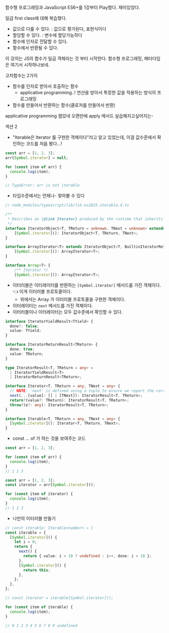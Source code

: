 함수형 프로그래밍과 JavaScript ES6+를 1강부터 Play했다. 재미있었다.

일급 first class에 대해 복습했다.

- 값으로 다룰 수 있다. : 값으로 평가된다, 표현식이다
- 할당할 수 있다. : 변수에 할당가능하다
- 함수에 인자로 전달할 수 있다.
- 함수에서 반환될 수 있다.

이 강의는 JS의 함수가 일급 객체라는 것 부터 시작한다.
함수형 프로그래밍, 패터다임은 여기서 시작하나보네.

고차함수는 2가지

- 함수를 인자로 받아서 호출하는 함수
  - applicative programming..!
    연산을 받아서 특정한 값을 적용하는 방식의 프로그래밍
- 함수를 만들어서 반환하는 함수(클로저를 만들어서 반환)

applicative programming 잼있네 오랜만에 apply 메서드 실습해지고싶어지는-

섹션 2

- "Iterable은 Iterator 를 구현한 객체이다"라고 알고 있었는데, 이걸 값수준에서 확인하는 코드를 처음 봤다...!

```js
const arr = [1, 2, 3];
arr[Symbol.iterator] = null;

for (const item of arr) {
  console.log(item);
}

// TypeError: arr is not iterable
```

- 타입수준에서는 언제나- 찾아볼 수 있다

```ts
// node_modules/typescript/lib/lib.es2015.iterable.d.ts

/**
 * Describes an {@link Iterator} produced by the runtime that inherits from the intrinsic `Iterator.prototype`.
 */
interface IteratorObject<T, TReturn = unknown, TNext = unknown> extends Iterator<T, TReturn, TNext> {
    [Symbol.iterator](): IteratorObject<T, TReturn, TNext>;
}

interface ArrayIterator<T> extends IteratorObject<T, BuiltinIteratorReturn, unknown> {
    [Symbol.iterator](): ArrayIterator<T>;
}

interface Array<T> {
    /** Iterator */
    [Symbol.iterator](): ArrayIterator<T>;
```

- 이터러블은 이터레이터를 반환하는 `[Symbol.iterator]` 메서드를 가진 객체이다. 👈 이게 이터러블 프로토콜이다.
  - 위에서는 Array 가 이터러블 프로토콜을 구현한 객체이다.
- 이터레이터는 `next` 메서드를 가진 객체이다.
- 이터러블이나 이터레이터는 모두 값수준에서 확인할 수 있다.

```ts
interface IteratorYieldResult<TYield> {
  done?: false;
  value: TYield;
}

interface IteratorReturnResult<TReturn> {
  done: true;
  value: TReturn;
}

type IteratorResult<T, TReturn = any> =
  | IteratorYieldResult<T>
  | IteratorReturnResult<TReturn>;

interface Iterator<T, TReturn = any, TNext = any> {
  // NOTE: 'next' is defined using a tuple to ensure we report the correct assignability errors in all places.
  next(...[value]: [] | [TNext]): IteratorResult<T, TReturn>;
  return?(value?: TReturn): IteratorResult<T, TReturn>;
  throw?(e?: any): IteratorResult<T, TReturn>;
}

interface Iterable<T, TReturn = any, TNext = any> {
  [Symbol.iterator](): Iterator<T, TReturn, TNext>;
}
```

- const ... of 가 하는 것을 보여주는 코드

```js
const arr = [1, 2, 3];

for (const item of arr) {
  console.log(item);
}
// 1 2 3

const arr = [1, 2, 3];
const iterator = arr[Symbol.iterator]();

for (const item of iterator) {
  console.log(item);
}
// 1 2 3
```

- 나만의 이터러블 만들기

```ts
// const iterable: Iterable<number> = {
const iterable = {
  [Symbol.iterator]() {
    let i = 0;
    return {
      next() {
        return { value: i > 10 ? undefined : i++, done: i > 10 };
      },
      [Symbol.iterator]() {
        return this;
      },
    };
  },
};

// const iterator = iterable[Symbol.iterator]();

for (const item of iterable) {
  console.log(item);
}

// 0 1 2 3 4 5 6 7 8 9 undefined
```
